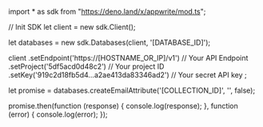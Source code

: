 import * as sdk from "https://deno.land/x/appwrite/mod.ts";

// Init SDK
let client = new sdk.Client();

let databases = new sdk.Databases(client, '[DATABASE_ID]');

client
    .setEndpoint('https://[HOSTNAME_OR_IP]/v1') // Your API Endpoint
    .setProject('5df5acd0d48c2') // Your project ID
    .setKey('919c2d18fb5d4...a2ae413da83346ad2') // Your secret API key
;


let promise = databases.createEmailAttribute('[COLLECTION_ID]', '', false);

promise.then(function (response) {
    console.log(response);
}, function (error) {
    console.log(error);
});